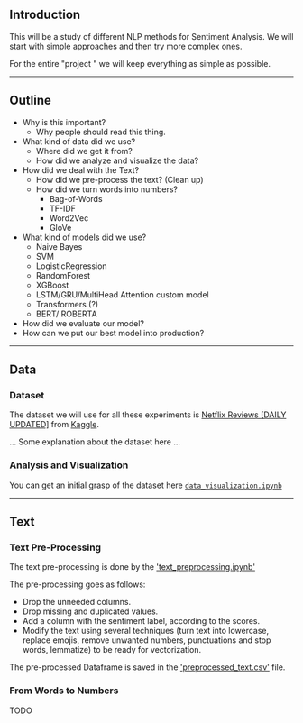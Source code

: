 
## Introduction 

This will be a study of different NLP methods for Sentiment Analysis. We will start with simple approaches and then try more complex ones.

For the entire "project " we will keep everything as simple as possible.

---
## Outline

- Why is this important?
  	- Why people should read this thing.
- What kind of data did we use?
	- Where did we get it from?
	- How did we analyze and visualize the data?
- How did we deal with the Text?
	- How did we pre-process the text? (Clean up)
	- How did we turn words into numbers?
		- Bag-of-Words
		- TF-IDF
		- Word2Vec
		- GloVe
- What kind of models did we use?
	- Naive Bayes
	- SVM
	- LogisticRegression
	- RandomForest
	- XGBoost
	- LSTM/GRU/MultiHead Attention custom model
	- Transformers (?)
	- BERT/ ROBERTA
- How did we evaluate our model?
- How can we put our best model into production?

---

## Data

### Dataset

The dataset we will use for all these experiments is [Netflix Reviews \[DAILY UPDATED\]](https://www.kaggle.com/datasets/ashishkumarak/netflix-reviews-playstore-daily-updated/data) from [Kaggle](https://www.kaggle.com/).

... Some explanation about the dataset here ...

### Analysis and Visualization

You can get an initial grasp of the dataset here [`data_visualization.ipynb`](data_visualization.ipynb)

---

## Text

### Text Pre-Processing

The text pre-processing is done by the ['text_preprocessing.ipynb'](text_preprocessing.ipynb)

The pre-processing goes as follows:
- Drop the unneeded columns.
- Drop missing and duplicated values.
- Add a column with the sentiment label, according to the scores.
- Modify the text using several techniques (turn text into lowercase, replace emojis, remove unwanted numbers, punctuations and stop words, lemmatize) to be ready for vectorization.

The pre-processed Dataframe is saved in the ['preprocessed_text.csv'](preprocessed_text.csv) file.

### From Words to Numbers

TODO
